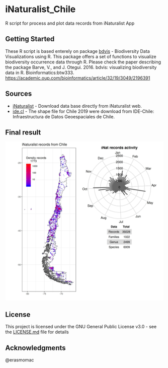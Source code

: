 # iNaturalist_Chile
R script for process and plot data records from iNaturalist App

## Getting Started

These R script is based enterely on package [bdvis](https://github.com/vijaybarve/bdvis) - Biodiversity Data Visualizations using R. This package offers a set of functions to visualize biodiversity occurrence data through R. Please check the paper describing the package Barve, V., and J. Otegui. 2016. bdvis: visualizing biodiversity data in R. Bioinformatics:btw333. https://academic.oup.com/bioinformatics/article/32/19/3049/2196391

## Sources

* [iNaturalist](https://www.inaturalist.org/observations?place_id=7182) - Download data base directly from iNaturalist web.
* [ide.cl](http://www.ide.cl/descargas/capas/subdere/DivisionPoliticaAdministrativa2019.zip) - The shape file for Chile 2019 were download from IDE-Chile: Infraestructura de Datos Geoespaciales de Chile.


## Final result

<img src = "inat_total_chile_tempolar2.jpg">

## License

This project is licensed under the GNU General Public License v3.0 - see the [LICENSE.md](LICENSE.md) file for details

## Acknowledgments

@erasmomac

